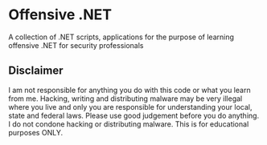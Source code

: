 # Offensive .NET
A collection of .NET scripts, applications for the purpose of learning offensive .NET for security professionals

## Disclaimer
I am not responsible for anything you do with this code or what you learn from me. Hacking, writing and distributing malware may be very illegal where you live and only you are responsible for understanding your local, state and federal laws. Please use good judgement before you do anything. I do not condone hacking or distributing malware. This is for educational purposes ONLY.
